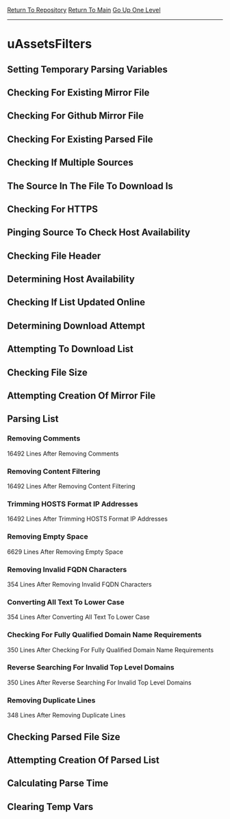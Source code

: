 [Return To Repository](https://github.com/deathbybandaid/piholeparser/)
[Return To Main](https://github.com/deathbybandaid/piholeparser/blob/master/RecentRunLogs/Mainlog.md)
[Go Up One Level](https://github.com/deathbybandaid/piholeparser/blob/master/RecentRunLogs/TopLevelScripts/30-Processing-External-Blacklists.md)
____________________________________
# uAssetsFilters
## Setting Temporary Parsing Variables
## Checking For Existing Mirror File
## Checking For Github Mirror File
## Checking For Existing Parsed File
## Checking If Multiple Sources
## The Source In The File To Download Is
## Checking For HTTPS
## Pinging Source To Check Host Availability
## Checking File Header
## Determining Host Availability
## Checking If List Updated Online
## Determining Download Attempt
## Attempting To Download List
## Checking File Size
## Attempting Creation Of Mirror File
## Parsing List
### Removing Comments
16492 Lines After Removing Comments
### Removing Content Filtering
16492 Lines After Removing Content Filtering
### Trimming HOSTS Format IP Addresses
16492 Lines After Trimming HOSTS Format IP Addresses
### Removing Empty Space
6629 Lines After Removing Empty Space
### Removing Invalid FQDN Characters
354 Lines After Removing Invalid FQDN Characters
### Converting All Text To Lower Case
354 Lines After Converting All Text To Lower Case
### Checking For Fully Qualified Domain Name Requirements
350 Lines After Checking For Fully Qualified Domain Name Requirements
### Reverse Searching For Invalid Top Level Domains
350 Lines After Reverse Searching For Invalid Top Level Domains
### Removing Duplicate Lines
348 Lines After Removing Duplicate Lines
## Checking Parsed File Size
## Attempting Creation Of Parsed List
## Calculating Parse Time
## Clearing Temp Vars
